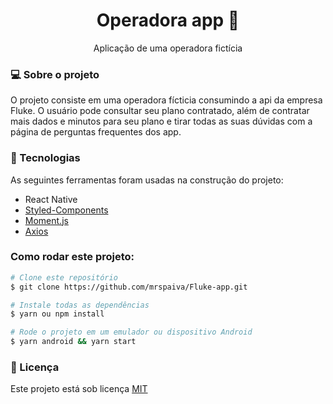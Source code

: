 <h1 align="center">Operadora app 📱</h1>
<p align="center">Aplicação de uma operadora fictícia</p>

<h3>💻 Sobre o projeto</h3>
<p>
  O projeto consiste em uma operadora fícticia consumindo a api da empresa Fluke.
  O usuário pode consultar seu plano contratado, além de contratar mais dados e minutos para seu plano e tirar todas as suas dúvidas com a página de perguntas frequentes dos app.
</p>

<h3>🔨 Tecnologias</h3>  
<p>As seguintes ferramentas foram usadas na construção do projeto:</p>
<ul>
  <li><a https://reactnative.dev">React Native</a></li>
  <li><a href="https://styled-components.com/">Styled-Components</a></li>
  <li><a href="https://momentjs.com/">Moment.js</a></li>
  <li><a href="https://github.com/axios/axios">Axios</a></li>
</ul>

### Como rodar este projeto:
 ```bash
 # Clone este repositório 
 $ git clone https://github.com/mrspaiva/Fluke-app.git
 
 # Instale todas as dependências
 $ yarn ou npm install
 
 # Rode o projeto em um emulador ou dispositivo Android
 $ yarn android && yarn start
 ```

<h3>📝 Licença</h3>
<p>Este projeto está sob licença <a href="./LICENSE">MIT</a></p>
